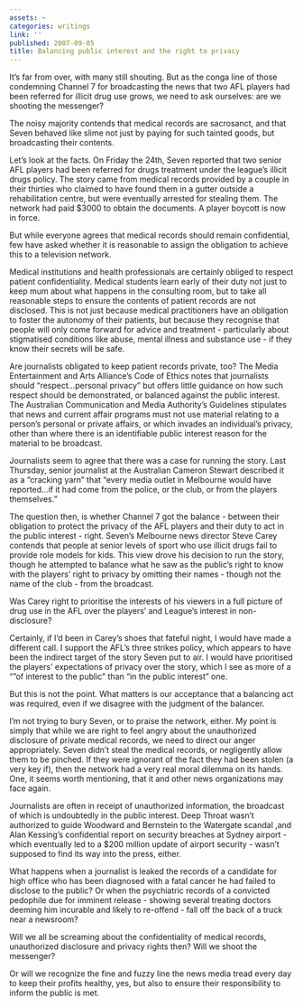 ```yaml
---
assets: ~
categories: writings
link: ''
published: 2007-09-05
title: Balancing public interest and the right to privacy
---
```

It’s far from over, with many still shouting. But as the conga line of
those condemning Channel 7 for broadcasting the news that two AFL
players had been referred for illicit drug use grows, we need to ask
ourselves: are we shooting the messenger?

The noisy majority contends that medical records are sacrosanct, and
that Seven behaved like slime not just by paying for such tainted goods,
but broadcasting their contents.

Let’s look at the facts. On Friday the 24th, Seven reported that two
senior AFL players had been referred for drugs treatment under the
league’s illicit drugs policy. The story came from medical records
provided by a couple in their thirties who claimed to have found them in
a gutter outside a rehabilitation centre, but were eventually arrested
for stealing them. The network had paid $3000 to obtain the documents. A
player boycott is now in force.

But while everyone agrees that medical records should remain
confidential, few have asked whether it is reasonable to assign the
obligation to achieve this to a television network.

Medical institutions and health professionals are certainly obliged to
respect patient confidentiality. Medical students learn early of their
duty not just to keep mum about what happens in the consulting room, but
to take all reasonable steps to ensure the contents of patient records
are not disclosed. This is not just because medical practitioners have
an obligation to foster the autonomy of their patients, but because they
recognise that people will only come forward for advice and treatment -
particularly about stigmatised conditions like abuse, mental illness and
substance use - if they know their secrets will be safe.

Are journalists obligated to keep patient records private, too? The
Media Entertainment and Arts Alliance’s Code of Ethics notes that
journalists should “respect…personal privacy” but offers little guidance
on how such respect should be demonstrated, or balanced against the
public interest. The Australian Communication and Media Authority’s
Guidelines stipulates that news and current affair programs must not use
material relating to a person’s personal or private affairs, or which
invades an individual’s privacy, other than where there is an
identifiable public interest reason for the material to be broadcast.

Journalists seem to agree that there was a case for running the story.
Last Thursday, senior journalist at the Australian Cameron Stewart
described it as a “cracking yarn” that “every media outlet in Melbourne
would have reported…if it had come from the police, or the club, or from
the players themselves.”

The question then, is whether Channel 7 got the balance - between their
obligation to protect the privacy of the AFL players and their duty to
act in the public interest - right. Seven’s Melbourne news director
Steve Carey contends that people at senior levels of sport who use
illicit drugs fail to provide role models for kids. This view drove his
decision to run the story, though he attempted to balance what he saw as
the public’s right to know with the players’ right to privacy by
omitting their names - though not the name of the club - from the
broadcast.

Was Carey right to prioritise the interests of his viewers in a full
picture of drug use in the AFL over the players’ and League’s interest
in non-disclosure?

Certainly, if I‘d been in Carey’s shoes that fateful night, I would have
made a different call. I support the AFL’s three strikes policy, which
appears to have been the indirect target of the story Seven put to air.
I would have prioritised the players’ expectations of privacy over the
story, which I see as more of a “”of interest to the public" than “in
the public interest” one.

But this is not the point. What matters is our acceptance that a
balancing act was required, even if we disagree with the judgment of the
balancer.

I’m not trying to bury Seven, or to praise the network, either. My point
is simply that while we are right to feel angry about the unauthorized
disclosure of private medical records, we need to direct our anger
appropriately. Seven didn’t steal the medical records, or negligently
allow them to be pinched. If they were ignorant of the fact they had
been stolen (a very key if), then the network had a very real moral
dilemma on its hands. One, it seems worth mentioning, that it and other
news organizations may face again.

Journalists are often in receipt of unauthorized information, the
broadcast of which is undoubtedly in the public interest. Deep Throat
wasn’t authorized to guide Woodward and Bernstein to the Watergate
scandal ,and Alan Kessing’s confidential report on security breaches at
Sydney airport - which eventually led to a $200 million update of
airport security - wasn’t supposed to find its way into the press,
either.

What happens when a journalist is leaked the records of a candidate for
high office who has been diagnosed with a fatal cancer he had failed to
disclose to the public? Or when the psychiatric records of a convicted
pedophile due for imminent release - showing several treating doctors
deeming him incurable and likely to re-offend - fall off the back of a
truck near a newsroom?

Will we all be screaming about the confidentiality of medical records,
unauthorized disclosure and privacy rights then? Will we shoot the
messenger?

Or will we recognize the fine and fuzzy line the news media tread every
day to keep their profits healthy, yes, but also to ensure their
responsibility to inform the public is met.